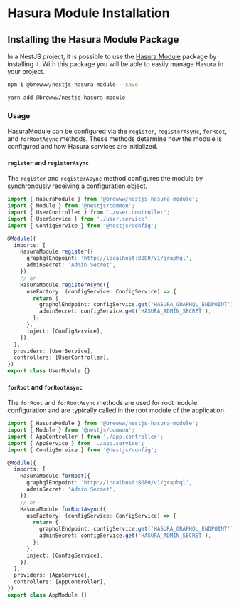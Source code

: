 # Hasura Module Installation

## Installing the Hasura Module Package

In a NestJS project, it is possible to use the [Hasura Module](https://www.npmjs.com/package/@brewww/nestjs-hasura-module) package by installing it. With this package you will be able to easily manage Hasura in your project.

```bash
npm i @brewww/nestjs-hasura-module --save
```

```bash
yarn add @brewww/nestjs-hasura-module
```

### Usage

HasuraModule can be configured via the `register`, `registerAsync`, `forRoot`, and `forRootAsync` methods. These methods determine how the module is configured and how Hasura services are initialized.

#### `register` and `registerAsync`

The `register` and `registerAsync` method configures the module by synchronously receiving a configuration object.

```ts
import { HasuraModule } from '@brewww/nestjs-hasura-module';
import { Module } from '@nestjs/common';
import { UserController } from './user.controller';
import { UserService } from './user.service';
import { ConfigService } from '@nestjs/config';

@Module({
  imports: [
    HasuraModule.register({
      graphqlEndpoint: 'http://localhost:8080/v1/graphql',
      adminSecret: 'Admin Secret',
    }),
    // or
    HasuraModule.registerAsync({
      useFactory: (configService: ConfigService) => {
        return {
          graphqlEndpoint: configService.get('HASURA_GRAPHQL_ENDPOINT'),
          adminSecret: configService.get('HASURA_ADMIN_SECRET'),
        };
      },
      inject: [ConfigService],
    }),
  ],
  providers: [UserService],
  controllers: [UserController],
})
export class UserModule {}
```

#### `forRoot` and `forRootAsync`

The `forRoot` and `forRootAsync` methods are used for root module configuration and are typically called in the root module of the application.

```ts
import { HasuraModule } from '@brewww/nestjs-hasura-module';
import { Module } from '@nestjs/common';
import { AppController } from './app.controller';
import { AppService } from './app.service';
import { ConfigService } from '@nestjs/config';

@Module({
  imports: [
    HasuraModule.forRoot({
      graphqlEndpoint: 'http://localhost:8080/v1/graphql',
      adminSecret: 'Admin Secret',
    }),
    // or
    HasuraModule.forRootAsync({
      useFactory: (configService: ConfigService) => {
        return {
          graphqlEndpoint: configService.get('HASURA_GRAPHQL_ENDPOINT'),
          adminSecret: configService.get('HASURA_ADMIN_SECRET'),
        };
      },
      inject: [ConfigService],
    }),
  ],
  providers: [AppService],
  controllers: [AppController],
})
export class AppModule {}
```
